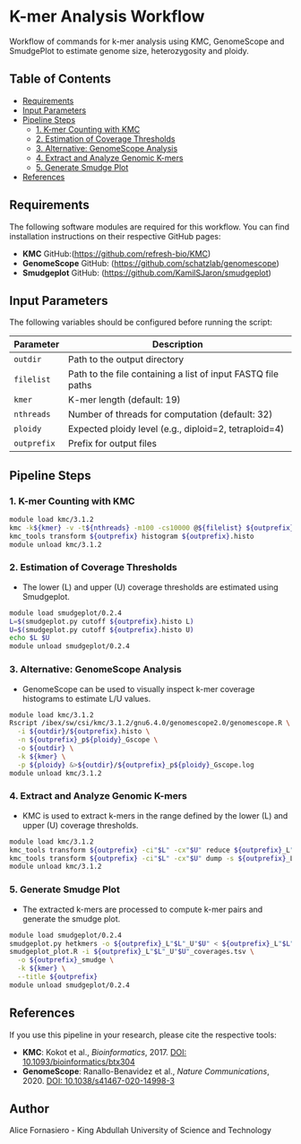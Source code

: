 # K-mer Analysis Workflow

Workflow of commands for k-mer analysis using KMC, GenomeScope and SmudgePlot to estimate genome size, heterozygosity and ploidy.

## Table of Contents

- [Requirements](#requirements)  
- [Input Parameters](#input-parameters)  
- [Pipeline Steps](#pipeline-steps)  
  - [1. K-mer Counting with KMC](#1-k-mer-counting-with-kmc)  
  - [2. Estimation of Coverage Thresholds](#2-estimation-of-coverage-thresholds)  
  - [3. Alternative: GenomeScope Analysis](#3-alternative-genomescope-analysis)  
  - [4. Extract and Analyze Genomic K-mers](#4-extract-and-analyze-genomic-k-mers)  
  - [5. Generate Smudge Plot](#5-generate-smudge-plot)  
- [References](#references)  

## Requirements

The following software modules are required for this workflow. You can find installation instructions on their respective GitHub pages:

- **KMC**
  GitHub:(https://github.com/refresh-bio/KMC)
- **GenomeScope**
  GitHub: (https://github.com/schatzlab/genomescope)
- **Smudgeplot**
  GitHub: (https://github.com/KamilSJaron/smudgeplot)

## Input Parameters

The following variables should be configured before running the script:

| Parameter   | Description                                                  |
| ----------- | ------------------------------------------------------------ |
| `outdir`    | Path to the output directory                                 |
| `filelist`  | Path to the file containing a list of input FASTQ file paths |
| `kmer`      | K-mer length (default: 19)                                   |
| `nthreads`  | Number of threads for computation (default: 32)              |
| `ploidy`    | Expected ploidy level (e.g., diploid=2, tetraploid=4)        |
| `outprefix` | Prefix for output files                                      |

## Pipeline Steps

### 1. K-mer Counting with KMC

```bash
module load kmc/3.1.2
kmc -k${kmer} -v -t${nthreads} -m100 -cs10000 @${filelist} ${outprefix} ./
kmc_tools transform ${outprefix} histogram ${outprefix}.histo
module unload kmc/3.1.2
```

### 2. Estimation of Coverage Thresholds

- The lower (L) and upper (U) coverage thresholds are estimated using Smudgeplot.

```bash
module load smudgeplot/0.2.4
L=$(smudgeplot.py cutoff ${outprefix}.histo L)
U=$(smudgeplot.py cutoff ${outprefix}.histo U)
echo $L $U
module unload smudgeplot/0.2.4
```

### 3. Alternative: GenomeScope Analysis

- GenomeScope can be used to visually inspect k-mer coverage histograms to estimate L/U values.

```bash
module load kmc/3.1.2
Rscript /ibex/sw/csi/kmc/3.1.2/gnu6.4.0/genomescope2.0/genomescope.R \
  -i ${outdir}/${outprefix}.histo \
  -n ${outprefix}_p${ploidy}_Gscope \
  -o ${outdir} \
  -k ${kmer} \
  -p ${ploidy} &>${outdir}/${outprefix}_p${ploidy}_Gscope.log
module unload kmc/3.1.2
```

### 4. Extract and Analyze Genomic K-mers

- KMC is used to extract k-mers in the range defined by the lower (L) and upper (U) coverage thresholds.

```bash
module load kmc/3.1.2
kmc_tools transform ${outprefix} -ci"$L" -cx"$U" reduce ${outprefix}_L"$L"_U"$U"
kmc_tools transform ${outprefix} -ci"$L" -cx"$U" dump -s ${outprefix}_L"$L"_U"$U".dump
module unload kmc/3.1.2
```

### 5. Generate Smudge Plot

- The extracted k-mers are processed to compute k-mer pairs and generate the smudge plot.

```bash
module load smudgeplot/0.2.4
smudgeplot.py hetkmers -o ${outprefix}_L"$L"_U"$U" < ${outprefix}_L"$L"_U"$U".dump
smudgeplot_plot.R -i ${outprefix}_L"$L"_U"$U"_coverages.tsv \
  -o ${outprefix}_smudge \
  -k ${kmer} \
  --title ${outprefix}
module unload smudgeplot/0.2.4
```

## References

If you use this pipeline in your research, please cite the respective tools:

- **KMC**: Kokot et al., *Bioinformatics*, 2017. [DOI: 10.1093/bioinformatics/btx304](https://doi.org/10.1093/bioinformatics/btx304)
- **GenomeScope**: Ranallo-Benavidez et al., *Nature Communications*, 2020. [DOI: 10.1038/s41467-020-14998-3](https://doi.org/10.1038/s41467-020-14998-3)

## Author

Alice Fornasiero - King Abdullah University of Science and Technology

